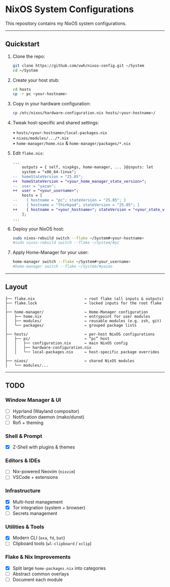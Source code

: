 # NixOS System Configurations

This repository contains my NixOS system configurations.

---

## Quickstart

1. Clone the repo:

   ```bash
   git clone https://github.com/vwh/nixos-config.git ~/System
   cd ~/System
   ```

2. Create your host stub:

   ```bash
   cd hosts
   cp -r pc <your-hostname>
   ```

3. Copy in your hardware configuration:

   ```bash
   cp /etc/nixos/hardware-configuration.nix hosts/<your-hostname>/
   ```

4. Tweak host-specific and shared settings:

   • `hosts/<your-hostname>/local-packages.nix`  
   • `nixos/modules/.../*.nix`  
   • `home-manager/home.nix` & `home-manager/packages/*.nix`

5. Edit `flake.nix`:

   ```diff
   ...
       outputs = { self, nixpkgs, home-manager, ... }@inputs: let
       system = "x86_64-linux";
   --  homeStateVersion = "25.05";
   ++  homeStateVersion = "<your_home_manager_state_version>";
   --  user = "yazan";
   ++  user = "<your_username>";
       hosts = [
   --    { hostname = "pc"; stateVersion = "25.05"; }
   --    { hostname = "thinkpad"; stateVersion = "25.05"; }
   ++    { hostname = "<your_hostname>"; stateVersion = "<your_state_version>"; }
       ];
   ...
   ```

6. Deploy your NixOS host:

   ```bash
   sudo nixos-rebuild switch --flake ~/System#<your-hostname>
   #sudo nixos-rebuild switch --flake ~/System/#pc
   ```

7. Apply Home-Manager for your user:

   ```bash
   home-manager switch --flake ~/System#<your_username>
   #home-manager switch --flake ~/System/#yazan
   ```

---

## Layout

```text
├── flake.nix                      ← root flake (all inputs & outputs)
├── flake.lock                     ← locked inputs for the root flake
│
├── home-manager/                  ← Home-Manager configuration
│   ├── home.nix                   ← entrypoint for user modules
│   ├── modules/                   ← reusable modules (e.g. zsh, git)
│   └── packages/                  ← grouped package lists
│
├── hosts/                         ← per-host NixOS configurations
│   ├── pc/                        ← “pc” host
│   │   ├── configuration.nix      ← main NixOS config
│   │   ├── hardware-configuration.nix
│   │   └── local-packages.nix     ← host-specific package overrides
│
├── nixos/                         ← shared NixOS modules
│   └── modules/...
```

---

## TODO

### Window Manager & UI

- [ ] Hyprland (Wayland compositor)
- [ ] Notification daemon (mako/dunst)
- [ ] Rofi + theming

### Shell & Prompt

- [x] Z-Shell with plugins & themes

### Editors & IDEs

- [ ] Nix-powered Neovim (`nixvim`)
- [ ] VSCode + extensions

### Infrastructure

- [x] Multi-host management
- [x] Tor integration (system + browser)
- [ ] Secrets management

### Utilities & Tools

- [x] Modern CLI (`exa`, `fd`, `bat`)
- [ ] Clipboard tools (`wl-clipboard` / `xclip`)

### Flake & Nix Improvements

- [x] Split large `home-packages.nix` into categories
- [ ] Abstract common overlays
- [ ] Document each module
